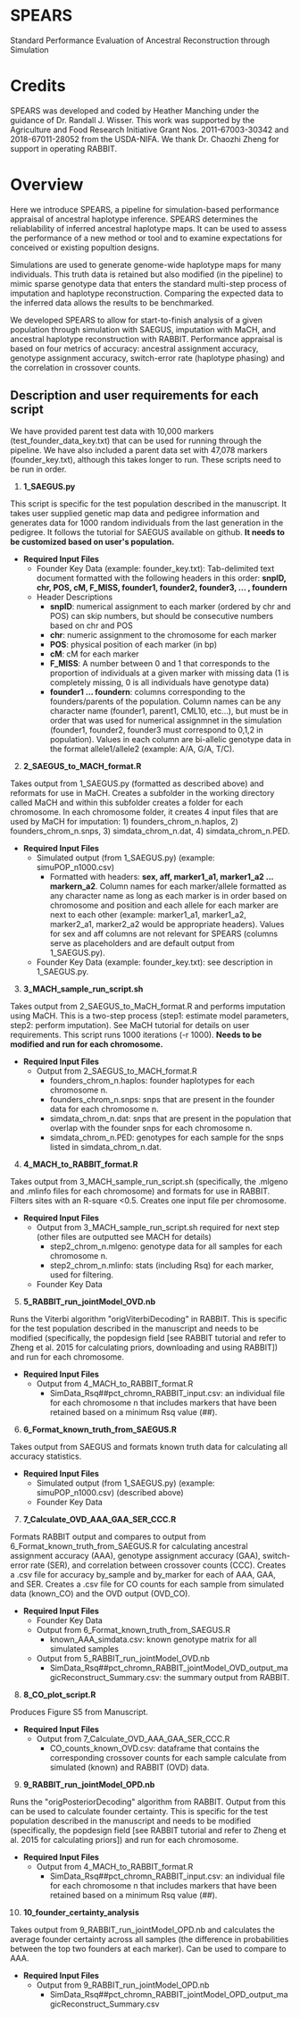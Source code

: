 # SPEARS
Standard Performance Evaluation of Ancestral Reconstruction through Simulation

# Credits
SPEARS was developed and coded by Heather Manching under the guidance of Dr. Randall J. Wisser. This work was supported by the Agriculture and Food Research Initiative Grant Nos. 2011-67003-30342 and 2018-67011-28052 from the USDA-NIFA. We thank Dr. Chaozhi Zheng for support in operating RABBIT.

# Overview
Here we introduce SPEARS, a pipeline for simulation-based performance appraisal of ancestral haplotype inference. SPEARS determines the reliablability of inferred ancestral haplotype maps. It can be used to assess the performance of a new method or tool and to examine expectations for conceived or existing popultion designs. 

Simulations are used to generate genome-wide haplotype maps for many individuals. This truth data is retained but also modified (in the pipeline) to mimic sparse genotype data that enters the standard multi-step process of imputation and haplotype reconstruction. Comparing the expected data to the inferred data allows the results to be benchmarked.

We developed SPEARS to allow for start-to-finish analysis of a given population through simulation with SAEGUS, imputation with MaCH, and ancestral haplotype reconstruction with RABBIT. Performance appraisal is based on four metrics of accuracy: ancestral assignment accuracy, genotype assignment accuracy, switch-error rate (haplotype phasing) and the correlation in crossover counts.

## Description and user requirements for each script

We have provided parent test data with 10,000 markers (test_founder_data_key.txt) that can be used for running through the pipeline. We have also included a parent data set with 47,078 markers (founder_key.txt), although this takes longer to run. These scripts need to be run in order.

1. **1_SAEGUS.py**

This script is specific for the test population described in the manuscript. It takes user supplied genetic map data and pedigree information and generates data for 1000 random individuals from the last generation in the pedigree. It follows the tutorial for SAEGUS available on github. **It needs to be customized based on user's population.**

* **Required Input Files**
  * Founder Key Data (example: founder_key.txt): Tab-delimited text document formatted with the following headers in this order: **snpID, chr, POS, cM, F_MISS, founder1, founder2, founder3, ... , foundern**
   * Header Descriptions
     * **snpID**: numerical assignment to each marker (ordered by chr and POS) can skip numbers, but should be consecutive numbers based on chr and POS
     * **chr**: numeric assignment to the chromosome for each marker
     * **POS**: physical position of each marker (in bp)
     * **cM**: cM for each marker
     * **F_MISS**: A number between 0 and 1 that corresponds to the proportion of individuals at a given marker with missing data (1 is completely missing, 0 is all individuals have genotype data)
     * **founder1 ... foundern**: columns corresponding to the founders/parents of the population. Column names can be any character name (founder1, parent1, CML10, etc...), but must be in order that was used for numerical assignmnet in the simulation (founder1, founder2, founder3 must correspond to 0,1,2 in population). Values in each column are bi-allelic genotype data in the format allele1/allele2 (example: A/A, G/A, T/C). 
  

2. **2_SAEGUS_to_MACH_format.R**

Takes output from 1_SAEGUS.py (formatted as described above) and reformats for use in MaCH. Creates a subfolder in the working directory called MaCH and within this subfolder creates a folder for each chromosome. In each chromosome folder, it creates 4 input files that are used by MaCH for imputation: 1) founders_chrom_n.haplos, 2) founders_chrom_n.snps, 3) simdata_chrom_n.dat, 4) simdata_chrom_n.PED.

* **Required Input Files**
  * Simulated output (from 1_SAEGUS.py) (example: simuPOP_n1000.csv)
    * Formatted with headers: **sex, aff, marker1_a1, marker1_a2 ... markern_a2**. Column names for each marker/allele formatted as any character name as long as each marker is in order based on chromosome and position and each allele for each marker are next to each other (example: marker1_a1, marker1_a2, marker2_a1, marker2_a2 would be appropriate headers). Values for sex and aff columns are not relevant for SPEARS (columns serve as placeholders and are default output from 1_SAEGUS.py).
  * Founder Key Data (example: founder_key.txt): see description in 1_SAEGUS.py.

3. **3_MACH_sample_run_script.sh**

Takes output from 2_SAEGUS_to_MaCH_format.R and performs imputation using MaCH. This is a two-step process (step1: estimate model parameters, step2: perform imputation). See MaCH tutorial for details on user requirements. This script runs 1000 iterations (-r 1000). **Needs to be modified and run for each chromosome.**

* **Required Input Files**
  * Output from 2_SAEGUS_to_MACH_format.R 
    * founders_chrom_n.haplos: founder haplotypes for each chromosome n. 
    * founders_chrom_n.snps: snps that are present in the founder data for each chromosome n. 
    * simdata_chrom_n.dat: snps that are present in the population that overlap with the founder snps for each chromosome n. 
    * simdata_chrom_n.PED: genotypes for each sample for the snps listed in simdata_chrom_n.dat. 

4. **4_MACH_to_RABBIT_format.R**

Takes output from 3_MACH_sample_run_script.sh (specifically, the .mlgeno and .mlinfo files for each chromosome) and formats for use in RABBIT. Filters sites with an R-square <0.5. Creates one input file per chromosome. 

* **Required Input Files**
  * Output from 3_MACH_sample_run_script.sh required for next step (other files are outputted see MACH for details)
    * step2_chrom_n.mlgeno: genotype data for all samples for each chromosome n.
    * step2_chrom_n.mlinfo: stats (including Rsq) for each marker, used for filtering.
  * Founder Key Data

5. **5_RABBIT_run_jointModel_OVD.nb**

Runs the Viterbi algorithm "origViterbiDecoding" in RABBIT. This is specific for the test population described in the manuscript and needs to be modified (specifically, the popdesign field [see RABBIT tutorial and refer to Zheng et al. 2015 for calculating priors, downloading and using RABBIT]) and run for each chromosome. 

* **Required Input Files**
  * Output from 4_MACH_to_RABBIT_format.R
    * SimData_Rsq##pct_chromn_RABBIT_input.csv: an individual file for each chromosome n that includes markers that have been retained based on a minimum Rsq value (##).

6. **6_Format_known_truth_from_SAEGUS.R**

Takes output from SAEGUS and formats known truth data for calculating all accuracy statistics. 

* **Required Input Files**
  * Simulated output (from 1_SAEGUS.py) (example: simuPOP_n1000.csv) (described above)
  * Founder Key Data

7. **7_Calculate_OVD_AAA_GAA_SER_CCC.R**

Formats RABBIT output and compares to output from 6_Format_known_truth_from_SAEGUS.R for calculating ancestral assignment accuracy (AAA), genotype assignment accuracy (GAA), switch-error rate (SER), and correlation between crossover counts (CCC). Creates a .csv file for accuracy by_sample and by_marker for each of AAA, GAA, and SER. Creates a .csv file for CO counts for each sample from simulated data (known_CO) and the OVD output (OVD_CO). 

* **Required Input Files**
  * Founder Key Data
  * Output from 6_Format_known_truth_from_SAEGUS.R
    * known_AAA_simdata.csv: known genotype matrix for all simulated samples
  * Output from 5_RABBIT_run_jointModel_OVD.nb
    * SimData_Rsq##pct_chromn_RABBIT_jointModel_OVD_output_magicReconstruct_Summary.csv: the summary output from RABBIT.

8. **8_CO_plot_script.R**

Produces Figure S5 from Manuscript.

* **Required Input Files**
  * Output from 7_Calculate_OVD_AAA_GAA_SER_CCC.R
    * CO_counts_known_OVD.csv: dataframe that contains the corresponding crossover counts for each sample calculate from simulated (known) and RABBIT (OVD) data. 

9. **9_RABBIT_run_jointModel_OPD.nb**

Runs the "origPosteriorDecoding" algorithm from RABBIT. Output from this can be used to calculate founder certainty. This is specific for the test population described in the manuscript and needs to be modified (specifically, the popdesign field [see RABBIT tutorial and refer to Zheng et al. 2015 for calculating priors]) and run for each chromosome.

* **Required Input Files**
  * Output from 4_MACH_to_RABBIT_format.R
    * SimData_Rsq##pct_chromn_RABBIT_input.csv: an individual file for each chromosome n that includes markers that have been retained based on a minimum Rsq value (##).
 
10. **10_founder_certainty_analysis**

Takes output from 9_RABBIT_run_jointModel_OPD.nb and calculates the average founder certainty across all samples (the difference in probabilities between the top two founders at each marker). Can be used to compare to AAA. 

* **Required Input Files**
  * Output from 9_RABBIT_run_jointModel_OPD.nb
    * SimData_Rsq##pct_chromn_RABBIT_jointModel_OPD_output_magicReconstruct_Summary.csv
